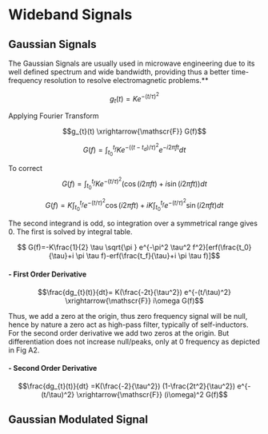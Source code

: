 # Wideband Signals

## Gaussian Signals
The Gaussian Signals are usually used in microwave engineering due to its well defined spectrum and wide bandwidth, providing thus a better time-frequency resolution to resolve electromagnetic problems.**

$$g_{t}(t)=K e^{-(t/\tau)^2}$$

Applying Fourier Transform

$$g_{t}(t) \xrightarrow{\mathscr{F}} G(f)$$

$$ G(f)=\int_{t_0}^{t_f} K e^{-((t-t_d)/\tau)^2} e^{-i 2 \pi f t}dt$$

To correct
$$ G(f)=\int_{t_0}^{t_f} K e^{-(t/\tau)^2} (\cos{ (i 2 \pi f t)}+i\sin{ (i2 \pi f t)})dt$$

$$ G(f)=K\int_{t_0}^{t_f}  e^{-(t/\tau)^2} \cos{ (i 2 \pi f t)}+iK\int_{t_0}^{t_f}  e^{-(t/\tau)^2} \sin{ (i2 \pi f t)}dt$$

The second integrand is odd, so integration over a symmetrical range gives 0. The first is solved by integral table.


$$ G(f)=-K\frac{1}{2} \tau \sqrt{\pi } e^{-\pi^2 \tau^2 f^2}[erf(\frac{t_0}{\tau}+i \pi \tau f)-erf(\frac{t_f}{\tau}+i \pi \tau f)]$$


#### - First Order Derivative 
$$\frac{dg_{t}(t)}{dt}= K(\frac{-2t}{\tau^2}) e^{-(t/\tau)^2} \xrightarrow{\mathscr{F}} i\omega G(f)$$

Thus, we add a zero at the origin, thus zero frequency signal will be null, hence by nature a zero act as high-pass filter, typically of self-inductors. For the second order derivative we add two zeros at the origin. But differentiation does not increase null/peaks, only at 0 frequency as depicted in Fig A2.

#### - Second Order Derivative
$$\frac{dg_{t}(t)}{dt} =K(\frac{-2}{\tau^2}) (1-\frac{2t^2}{\tau^2}) e^{-(t/\tau)^2} \xrightarrow{\mathscr{F}} (i\omega)^2 G(f)$$


## Gaussian Modulated Signal